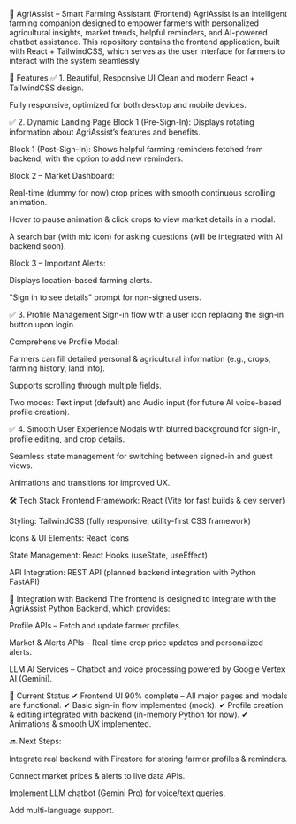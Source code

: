 🌱 AgriAssist – Smart Farming Assistant (Frontend)
AgriAssist is an intelligent farming companion designed to empower farmers with personalized agricultural insights, market trends, helpful reminders, and AI-powered chatbot assistance.
This repository contains the frontend application, built with React + TailwindCSS, which serves as the user interface for farmers to interact with the system seamlessly.

🚀 Features
✅ 1. Beautiful, Responsive UI
Clean and modern React + TailwindCSS design.

Fully responsive, optimized for both desktop and mobile devices.

✅ 2. Dynamic Landing Page
Block 1 (Pre-Sign-In): Displays rotating information about AgriAssist’s features and benefits.

Block 1 (Post-Sign-In): Shows helpful farming reminders fetched from backend, with the option to add new reminders.

Block 2 – Market Dashboard:

Real-time (dummy for now) crop prices with smooth continuous scrolling animation.

Hover to pause animation & click crops to view market details in a modal.

A search bar (with mic icon) for asking questions (will be integrated with AI backend soon).

Block 3 – Important Alerts:

Displays location-based farming alerts.

"Sign in to see details" prompt for non-signed users.

✅ 3. Profile Management
Sign-in flow with a user icon replacing the sign-in button upon login.

Comprehensive Profile Modal:

Farmers can fill detailed personal & agricultural information (e.g., crops, farming history, land info).

Supports scrolling through multiple fields.

Two modes: Text input (default) and Audio input (for future AI voice-based profile creation).

✅ 4. Smooth User Experience
Modals with blurred background for sign-in, profile editing, and crop details.

Seamless state management for switching between signed-in and guest views.

Animations and transitions for improved UX.

🛠 Tech Stack
Frontend Framework: React (Vite for fast builds & dev server)

Styling: TailwindCSS (fully responsive, utility-first CSS framework)

Icons & UI Elements: React Icons

State Management: React Hooks (useState, useEffect)

API Integration: REST API (planned backend integration with Python FastAPI)

🔗 Integration with Backend
The frontend is designed to integrate with the AgriAssist Python Backend, which provides:

Profile APIs – Fetch and update farmer profiles.

Market & Alerts APIs – Real-time crop price updates and personalized alerts.

LLM AI Services – Chatbot and voice processing powered by Google Vertex AI (Gemini).

🚦 Current Status
✔ Frontend UI 90% complete – All major pages and modals are functional.
✔ Basic sign-in flow implemented (mock).
✔ Profile creation & editing integrated with backend (in-memory Python for now).
✔ Animations & smooth UX implemented.

🔜 Next Steps:

Integrate real backend with Firestore for storing farmer profiles & reminders.

Connect market prices & alerts to live data APIs.

Implement LLM chatbot (Gemini Pro) for voice/text queries.

Add multi-language support.